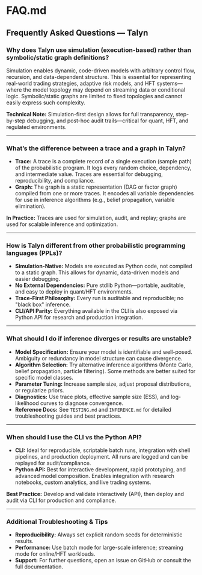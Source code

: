 # FAQ.md

## Frequently Asked Questions — Talyn

### Why does Talyn use simulation (execution-based) rather than symbolic/static graph definitions?

Simulation enables dynamic, code-driven models with arbitrary control flow, recursion, and data-dependent structure. This is essential for representing real-world trading strategies, adaptive risk models, and HFT systems—where the model topology may depend on streaming data or conditional logic. Symbolic/static graphs are limited to fixed topologies and cannot easily express such complexity.

**Technical Note:** Simulation-first design allows for full transparency, step-by-step debugging, and post-hoc audit trails—critical for quant, HFT, and regulated environments.

---

### What’s the difference between a trace and a graph in Talyn?
- **Trace:** A trace is a complete record of a single execution (sample path) of the probabilistic program. It logs every random choice, dependency, and intermediate value. Traces are essential for debugging, reproducibility, and compliance.
- **Graph:** The graph is a static representation (DAG or factor graph) compiled from one or more traces. It encodes all variable dependencies for use in inference algorithms (e.g., belief propagation, variable elimination).

**In Practice:** Traces are used for simulation, audit, and replay; graphs are used for scalable inference and optimization.

---

### How is Talyn different from other probabilistic programming languages (PPLs)?

- **Simulation-Native:** Models are executed as Python code, not compiled to a static graph. This allows for dynamic, data-driven models and easier debugging.
- **No External Dependencies:** Pure stdlib Python—portable, auditable, and easy to deploy in quant/HFT environments.
- **Trace-First Philosophy:** Every run is auditable and reproducible; no "black box" inference.
- **CLI/API Parity:** Everything available in the CLI is also exposed via Python API for research and production integration.

---

### What should I do if inference diverges or results are unstable?

- **Model Specification:** Ensure your model is identifiable and well-posed. Ambiguity or redundancy in model structure can cause divergence.
- **Algorithm Selection:** Try alternative inference algorithms (Monte Carlo, belief propagation, particle filtering). Some methods are better suited for specific model classes.
- **Parameter Tuning:** Increase sample size, adjust proposal distributions, or regularize priors.
- **Diagnostics:** Use trace plots, effective sample size (ESS), and log-likelihood curves to diagnose convergence.
- **Reference Docs:** See `TESTING.md` and `INFERENCE.md` for detailed troubleshooting guides and best practices.

---

### When should I use the CLI vs the Python API?

- **CLI:** Ideal for reproducible, scriptable batch runs, integration with shell pipelines, and production deployment. All runs are logged and can be replayed for audit/compliance.
- **Python API:** Best for interactive development, rapid prototyping, and advanced model composition. Enables integration with research notebooks, custom analytics, and live trading systems.

**Best Practice:** Develop and validate interactively (API), then deploy and audit via CLI for production and compliance.

---

### Additional Troubleshooting & Tips

- **Reproducibility:** Always set explicit random seeds for deterministic results.
- **Performance:** Use batch mode for large-scale inference; streaming mode for online/HFT workloads.
- **Support:** For further questions, open an issue on GitHub or consult the full documentation.
